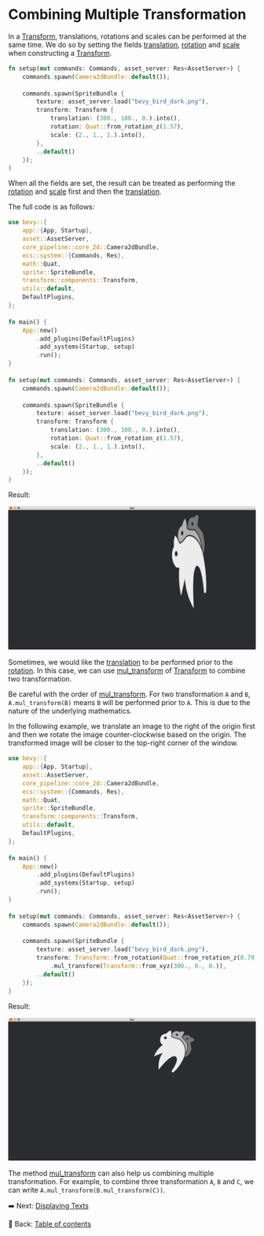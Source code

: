 # Combining Multiple Transformation

In a [Transform](https://docs.rs/bevy/latest/bevy/transform/components/struct.Transform.html), translations, rotations and scales can be performed at the same time.
We do so by setting the fields [translation](https://docs.rs/bevy/latest/bevy/transform/components/struct.Transform.html#structfield.translation), [rotation](https://docs.rs/bevy/latest/bevy/transform/components/struct.Transform.html#structfield.rotation) and [scale](https://docs.rs/bevy/latest/bevy/transform/components/struct.Transform.html#structfield.scale) when constructing a [Transform](https://docs.rs/bevy/latest/bevy/transform/components/struct.Transform.html).

```rust
fn setup(mut commands: Commands, asset_server: Res<AssetServer>) {
    commands.spawn(Camera2dBundle::default());

    commands.spawn(SpriteBundle {
        texture: asset_server.load("bevy_bird_dark.png"),
        transform: Transform {
            translation: (300., 100., 0.).into(),
            rotation: Quat::from_rotation_z(1.57),
            scale: (2., 1., 1.).into(),
        },
        ..default()
    });
}
```

When all the fields are set, the result can be treated as performing the [rotation](https://docs.rs/bevy/latest/bevy/transform/components/struct.Transform.html#structfield.rotation) and [scale](https://docs.rs/bevy/latest/bevy/transform/components/struct.Transform.html#structfield.scale) first and then the [translation](https://docs.rs/bevy/latest/bevy/transform/components/struct.Transform.html#structfield.translation).

The full code is as follows:

```rust
use bevy::{
    app::{App, Startup},
    asset::AssetServer,
    core_pipeline::core_2d::Camera2dBundle,
    ecs::system::{Commands, Res},
    math::Quat,
    sprite::SpriteBundle,
    transform::components::Transform,
    utils::default,
    DefaultPlugins,
};

fn main() {
    App::new()
        .add_plugins(DefaultPlugins)
        .add_systems(Startup, setup)
        .run();
}

fn setup(mut commands: Commands, asset_server: Res<AssetServer>) {
    commands.spawn(Camera2dBundle::default());

    commands.spawn(SpriteBundle {
        texture: asset_server.load("bevy_bird_dark.png"),
        transform: Transform {
            translation: (300., 100., 0.).into(),
            rotation: Quat::from_rotation_z(1.57),
            scale: (2., 1., 1.).into(),
        },
        ..default()
    });
}
```

Result:

![Combining Multiple Transformation 1](./pic/combining_multiple_transformation_1.png)

Sometimes, we would like the [translation](https://docs.rs/bevy/latest/bevy/transform/components/struct.Transform.html#structfield.translation) to be performed prior to the [rotation](https://docs.rs/bevy/latest/bevy/transform/components/struct.Transform.html#structfield.rotation).
In this case, we can use [mul_transform](https://docs.rs/bevy/latest/bevy/transform/components/struct.Transform.html#method.mul_transform) of [Transform](https://docs.rs/bevy/latest/bevy/transform/components/struct.Transform.html) to combine two transformation.

Be careful with the order of [mul_transform](https://docs.rs/bevy/latest/bevy/transform/components/struct.Transform.html#method.mul_transform).
For two transformation `A` and `B`, `A.mul_transform(B)` means `B` will be performed prior to `A`.
This is due to the nature of the underlying mathematics.

In the following example, we translate an image to the right of the origin first and then we rotate the image counter-clockwise based on the origin.
The transformed image will be closer to the top-right corner of the window.

```rust
use bevy::{
    app::{App, Startup},
    asset::AssetServer,
    core_pipeline::core_2d::Camera2dBundle,
    ecs::system::{Commands, Res},
    math::Quat,
    sprite::SpriteBundle,
    transform::components::Transform,
    utils::default,
    DefaultPlugins,
};

fn main() {
    App::new()
        .add_plugins(DefaultPlugins)
        .add_systems(Startup, setup)
        .run();
}

fn setup(mut commands: Commands, asset_server: Res<AssetServer>) {
    commands.spawn(Camera2dBundle::default());

    commands.spawn(SpriteBundle {
        texture: asset_server.load("bevy_bird_dark.png"),
        transform: Transform::from_rotation(Quat::from_rotation_z(0.79))
            .mul_transform(Transform::from_xyz(300., 0., 0.)),
        ..default()
    });
}
```

Result:

![Combining Multiple Transformation 2](./pic/combining_multiple_transformation_2.png)

The method [mul_transform](https://docs.rs/bevy/latest/bevy/transform/components/struct.Transform.html#method.mul_transform) can also help us combining multiple transformation.
For example, to combine three transformation `A`, `B` and `C`, we can write `A.mul_transform(B.mul_transform(C))`.

:arrow_right:  Next: [Displaying Texts](./displaying_texts.md)

:blue_book: Back: [Table of contents](./../README.md)
